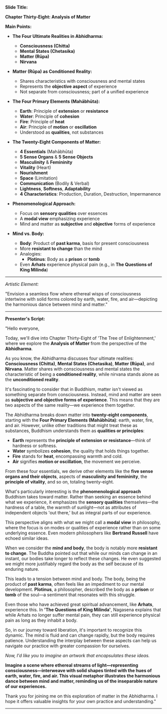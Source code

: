 **Slide Title:**

**Chapter Thirty-Eight: Analysis of Matter**

**Main Points:**

- **The Four Ultimate Realities in Abhidharma:**
  - **Consciousness (Chitta)**
  - **Mental States (Chetasika)**
  - **Matter (Rūpa)**
  - **Nirvana**

- **Matter (Rūpa) as Conditioned Reality:**
  - Shares characteristics with consciousness and mental states
  - Represents the **objective aspect** of experience
  - Not separate from consciousness; part of a unified experience

- **The Four Primary Elements (Mahābhūta):**
  - **Earth**: Principle of **extension** or **resistance**
  - **Water**: Principle of **cohesion**
  - **Fire**: Principle of **heat**
  - **Air**: Principle of **motion** or **oscillation**
  - Understood as **qualities**, not substances

- **The Twenty-Eight Components of Matter:**
  - **4 Essentials** (Mahābhūta)
  - **5 Sense Organs** & **5 Sense Objects**
  - **Masculinity** & **Femininity**
  - **Vitality** (Heart)
  - **Nourishment**
  - **Space** (Limitation)
  - **Communication** (Bodily & Verbal)
  - **Lightness**, **Softness**, **Adaptability**
  - **4 Characteristics**: Production, Duration, Destruction, Impermanence

- **Phenomenological Approach:**
  - Focus on **sensory qualities** over essences
  - A **modal view** emphasizing experience
  - Mind and matter as **subjective** and **objective** forms of experience

- **Mind vs. Body:**
  - **Body**: Product of **past karma**, basis for present consciousness
  - More **resistant to change** than the mind
  - Analogies:
    - **Plotinus**: Body as a **prison** or **tomb**
  - Even **Arhats** experience physical pain (e.g., in **The Questions of King Milinda**)

---

*Artistic Element:*

"Envision a seamless flow where ethereal wisps of consciousness intertwine with solid forms colored by earth, water, fire, and air—depicting the harmonious dance between mind and matter."

---

**Presenter's Script:**

"Hello everyone,

Today, we'll dive into Chapter Thirty-Eight of 'The Tree of Enlightenment,' where we explore the **Analysis of Matter** from the perspective of the **Abhidharma**.

As you know, the Abhidharma discusses four ultimate realities: **Consciousness (Chitta)**, **Mental States (Chetasika)**, **Matter (Rūpa)**, and **Nirvana**. Matter shares with consciousness and mental states the characteristic of being a **conditioned reality**, while nirvana stands alone as the **unconditioned reality**.

It's fascinating to consider that in Buddhism, matter isn't viewed as something separate from consciousness. Instead, mind and matter are seen as **subjective and objective forms of experience**. This means that they are two aspects of the same reality—we experience them together.

The Abhidharma breaks down matter into **twenty-eight components**, starting with the **Four Primary Elements (Mahābhūta)**: earth, water, fire, and air. However, unlike other traditions that might treat these as substances, Buddhism understands them as **qualities or principles**:

- **Earth** represents the **principle of extension or resistance**—think of hardness or softness.
- **Water** symbolizes **cohesion**, the quality that holds things together.
- **Fire** stands for **heat**, encompassing warmth and cold.
- **Air** signifies **motion or oscillation**, the movement we perceive.

From these four essentials, we derive other elements like the **five sense organs and their objects**, aspects of **masculinity and femininity**, the **principle of vitality**, and so on, totaling twenty-eight.

What's particularly interesting is the **phenomenological approach** Buddhism takes toward matter. Rather than seeking an essence behind what we experience, it emphasizes the **sensory qualities** themselves—the hardness of a table, the warmth of sunlight—not as attributes of independent objects 'out there,' but as integral parts of our experience.

This perspective aligns with what we might call a **modal view** in philosophy, where the focus is on modes or qualities of experience rather than on some underlying essence. Even modern philosophers like **Bertrand Russell** have echoed similar ideas.

When we consider the **mind and body**, the body is notably more **resistant to change**. The Buddha pointed out that while our minds can change in an instant, our bodies take longer to reflect these changes. He even suggested we might more justifiably regard the body as the self because of its enduring nature.

This leads to a tension between mind and body. The body, being the product of **past karma**, often feels like an impediment to our mental development. **Plotinus**, a philosopher, described the body as a **prison** or **tomb** of the soul—a sentiment that resonates with this struggle.

Even those who have achieved great spiritual advancement, like **Arhats**, experience this. In **'The Questions of King Milinda'**, Nagasena explains that while Arhats no longer suffer mental pain, they can still experience physical pain as long as they inhabit a body.

So, in our journey toward liberation, it's important to recognize this dynamic. The mind is fluid and can change rapidly, but the body requires patience. Understanding the interplay between these aspects can help us navigate our practice with greater compassion for ourselves.

*Now, I'd like you to imagine an artwork that encapsulates these ideas.* 

**Imagine a scene where ethereal streams of light—representing consciousness—interweave with solid shapes tinted with the hues of earth, water, fire, and air. This visual metaphor illustrates the harmonious dance between mind and matter, reminding us of the inseparable nature of our experiences.**

Thank you for joining me on this exploration of matter in the Abhidharma. I hope it offers valuable insights for your own practice and understanding."

---
